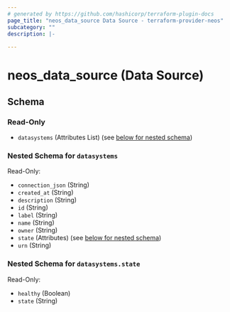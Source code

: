 ```yaml
---
# generated by https://github.com/hashicorp/terraform-plugin-docs
page_title: "neos_data_source Data Source - terraform-provider-neos"
subcategory: ""
description: |-
  
---
```


# neos_data_source (Data Source)





<!-- schema generated by tfplugindocs -->
## Schema

### Read-Only

- `datasystems` (Attributes List) (see [below for nested schema](#nestedatt--datasystems))

<a id="nestedatt--datasystems"></a>
### Nested Schema for `datasystems`

Read-Only:

- `connection_json` (String)
- `created_at` (String)
- `description` (String)
- `id` (String)
- `label` (String)
- `name` (String)
- `owner` (String)
- `state` (Attributes) (see [below for nested schema](#nestedatt--datasystems--state))
- `urn` (String)

<a id="nestedatt--datasystems--state"></a>
### Nested Schema for `datasystems.state`

Read-Only:

- `healthy` (Boolean)
- `state` (String)
